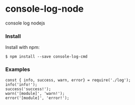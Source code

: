 # console-log-node
console log nodejs

### Install
Install with npm:

`$ npm install --save console-log-cmd`

### Examples

```
const { info, success, warn, error} = require('./log');
info('info!');
success('success!');
warn('[module]', 'warn!');
error('[module]', 'error!');
```
